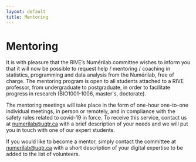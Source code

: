 ```yaml
---
layout: default
title: Mentoring
---
```

# Mentoring

It is with pleasure that the RIVE’s Numérilab committee wishes to inform you that it will now be possible to 
request help / mentoring / coaching in statistics, programming and data analysis from the Numérilab, free 
of charge. The mentoring program is open to all students attached to a RIVE professor, from undergraduate 
to postgraduate, in order to facilitate progress in research (BIO1001-1006, master's, doctorate).

The mentoring meetings will take place in the form of one-hour one-to-one individual meetings, in person 
or remotely, and in compliance with the safety rules related to covid-19 in force. To receive this 
service, contact us at [numerilab@uqtr.ca](mailto:numerilab@uqtr.ca) with a brief description of your needs and we will put you 
in touch with one of our expert students.

If you would like to become a mentor, simply contact the committee at [numerilab@uqtr.ca](mailto:numerilab@uqtr.ca) with a short 
description of your digital expertise to be added to the list of volunteers. 